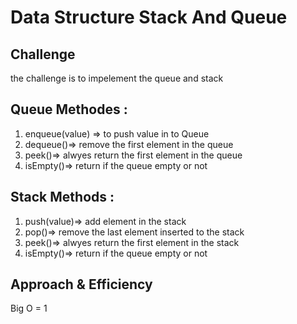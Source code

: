 # Data Structure Stack And Queue

## Challenge

the challenge is to impelement the queue and stack 

## Queue Methodes : 
1. enqueue(value) => to push value in to Queue
2. dequeue()=> remove the first element in the queue
3. peek()=> alwyes return the first element in the queue
4. isEmpty()=> return if the queue empty or not 

## Stack Methods :
1. push(value)=> add element in the stack
2. pop()=> remove the last element inserted to the stack
3. peek()=> alwyes return the first element in the stack
4. isEmpty()=> return if the queue empty or not 

## Approach & Efficiency

Big O = 1
